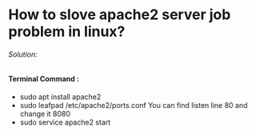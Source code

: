 # How to slove apache2 server job problem in linux?


<h6>Solution:</h6>

<h4>Terminal Command :</h4>

+ sudo apt install apache2
+ sudo leafpad /etc/apache2/ports.conf
You can find  listen line 80 and change it 8080
+ sudo service apache2 start







